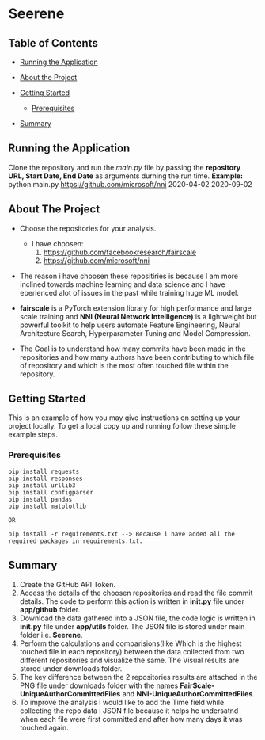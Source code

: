 # Seerene

<!-- TABLE OF CONTENTS -->
## Table of Contents

* [Running the Application](#Running-the-Application)
* [About the Project](#about-the-project)
  
* [Getting Started](#getting-started)
  * [Prerequisites](#Prerequisites)
* [Summary](#Summary)

<!-- Running the Application -->
## Running the Application
Clone the repository and run the *main.py* file by passing the **repository URL, Start Date, End Date** as arguments durning the run time.
**Example:** python main.py https://github.com/microsoft/nni 2020-04-02 2020-09-02 

<!-- ABOUT THE PROJECT -->
## About The Project

* Choose the repositories for your analysis.
  * I have choosen:
    1) https://github.com/facebookresearch/fairscale 
    2) https://github.com/microsoft/nni 
* The reason i have choosen these repositiries is because I am more inclined towards machine learning and data science and I have eperienced alot of issues in the past while training huge ML model. 
* **fairscale** is a PyTorch extension library for high performance and large scale training and **NNI (Neural Network Intelligence)** is a lightweight but powerful toolkit to help users automate Feature Engineering, Neural Architecture Search, Hyperparameter Tuning and Model Compression.
    
* The Goal is to understand how many commits have been made in the repositories and how many authors have been contributing to which file of repository and which is the most often touched file within the repository.

<!-- GETTING STARTED -->
## Getting Started

This is an example of how you may give instructions on setting up your project locally.
To get a local copy up and running follow these simple example steps.

### Prerequisites

```
pip install requests
pip install responses
pip install urllib3
pip install configparser
pip install pandas
pip install matplotlib

OR 

pip install -r requirements.txt --> Because i have added all the required packages in requirements.txt.

```
## Summary

1. Create the GitHub API Token.
2. Access the details of the choosen repositories and read the file commit details. The code to perform this action is written in **__init__.py** file under **app/github** folder.  
3. Download the data gathered into a JSON file, the code logic is written in **__init__.py** file under **app/utils** folder. The JSON file is stored under main folder i.e. **Seerene**.
4. Perform the calculations and comparisions(like  Which is the highest touched file in each repository) between the data collected from two different repositories and visualize the same. The Visual results are stored under downloads folder.
5. The key difference between the 2 repositories results are attached in the PNG file under downloads folder with the names **FairScale-UniqueAuthorCommittedFiles** and **NNI-UniqueAuthorCommittedFiles**. 
6. To improve the analysis I would like to add the Time field while collecting the repo data i JSON file because it helps he undersatnd when each file were first committed and after how many days it was touched again. 

